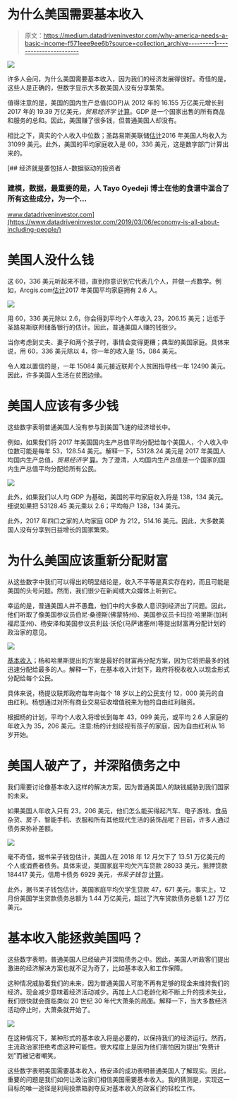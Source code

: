 # 为什么美国需要基本收入

> 原文：<https://medium.datadriveninvestor.com/why-america-needs-a-basic-income-f571eee9ee6b?source=collection_archive---------1----------------------->

[![](img/a0d3dd3b0cdc62d42e0e76a2d6de1a88.png)](http://www.track.datadriveninvestor.com/1B9E)

许多人会问，为什么美国需要基本收入，因为我们的经济发展得很好。奇怪的是，这些人是正确的，但数字显示大多数美国人没有分享繁荣。

值得注意的是，美国的国内生产总值(GDP)从 2012 年的 16.155 万亿美元增长到 2017 年的 19.39 万亿美元，*贸易经济学* [计算](https://tradingeconomics.com/united-states/gdp)。GDP 是一个国家出售的所有商品和服务的总和。因此，美国赚了很多钱，但普通美国人却没有。

相比之下，真实的个人收入中位数；圣路易斯美联储[估计](https://fred.stlouisfed.org/series/MEPAINUSA672N)2016 年美国人均收入为 31099 美元。此外，美国的平均家庭收入是 60，336 美元，这是数字部门计算出来的。

[](https://www.datadriveninvestor.com/2019/03/06/economy-is-all-about-including-people/) [## 经济就是要包括人-数据驱动的投资者

### 建模，数据，最重要的是，人 Tayo Oyedeji 博士在他的食谱中混合了所有这些成分，为一个…

www.datadriveninvestor.com](https://www.datadriveninvestor.com/2019/03/06/economy-is-all-about-including-people/) 

# 美国人没什么钱

这 60，336 美元听起来不错，直到你意识到它代表几个人，并做一点数学。例如，Arcgis.com[估计](https://www.arcgis.com/home/item.html?id=db2ab608ba0a473d9731d87fa215cb8b)2017 年美国平均家庭拥有 2.6 人。

![](img/c03978e9575609849231f06f78d1bff5.png)

用 60，336 美元除以 2.6，你会得到平均个人年收入 23，206.15 美元；远低于圣路易斯联邦储备银行的估计。因此，普通美国人赚的钱很少。

当你考虑到丈夫、妻子和两个孩子时，事情会变得更糟；典型的美国家庭。具体来说，用 60，336 美元除以 4，你一年的收入是 15，084 美元。

令人难以置信的是，一年 15084 美元接近联邦个人贫困指导线一年 12490 美元。因此，许多美国人生活在贫困边缘。

# **美国人应该有多少钱**

这些数字表明普通美国人没有参与到美国飞速的经济增长中。

例如，如果我们将 2017 年美国国内生产总值平均分配给每个美国人，个人收入中位数可能是每年 53，128.54 美元。解释一下，53128.24 美元是 2017 年美国人均国内生产总值，*贸易经济学* [算](https://tradingeconomics.com/united-states/gdp-per-capita)。为了澄清，人均国内生产总值是一个国家的国内生产总值平均分配给所有公民。

![](img/222d085bd4c01de1590a451df8ac9cc8.png)

此外，如果我们以人均 GDP 为基础，美国的平均家庭收入将是 138，134 美元。细说如果把 53128.45 美元乘以 2.6；平均每户 138，134 美元。

此外，2017 年四口之家的人均家庭 GDP 为 212，514.16 美元。因此，大多数美国人没有分享到日益增长的国家繁荣。

# **为什么美国应该重新分配财富**

从这些数字中我们可以得出的明显结论是，收入不平等是真实存在的，而且可能是美国的头号问题。然而，我们很少在新闻或大众媒体上听到它。

幸运的是，普通美国人并不愚蠢，他们中的大多数人意识到经济出了问题。因此，他们听取了像美国参议员伯尼·桑德斯(佛蒙特州)、美国参议员卡玛拉·哈里斯(加利福尼亚州)、杨安泽和美国参议员利兹·沃伦(马萨诸塞州)等提出财富再分配计划的政治家的意见。

![](img/f1a9a58332fed94d6c8df1b1d7ddb787.png)

[基本收入](https://marketmadhouse.com/advantages-to-basic-income/)；杨和哈里斯提出的方案是最好的财富再分配方案，因为它将把最多的钱迅速分配给最多的人。解释一下，在基本收入计划下，政府将税收收入以现金形式分配给每个公民。

具体来说，杨提议联邦政府每年向每个 18 岁以上的公民支付 12，000 美元的自由红利。杨想通过对所有商业交易征收增值税来为他的自由红利融资。

根据杨的计划，平均个人收入将增长到每年 43，099 美元，或平均 2.6 人家庭的年收入为 35，206 美元。注意:杨的计划歧视有孩子的家庭，因为自由红利从 18 岁开始。

# 美国人破产了，并深陷债务之中

我们需要讨论像基本收入这样的解决方案，因为普通美国人的缺钱威胁到我们国家的未来。

如果美国人年收入只有 23，206 美元，他们怎么能买得起汽车、电子游戏、食品杂货、房子、智能手机、衣服和所有其他现代生活的装饰品呢？目前，许多人通过债务来弥补差额。

![](img/285f6d70a96ed49b9104665ec796755e.png)

毫不奇怪，据书呆子钱包估计，美国人在 2018 年 12 月欠下了 13.51 万亿美元的个人或消费者债务。具体来说，美国家庭平均欠汽车贷款 28033 美元，抵押贷款 184417 美元，信用卡债务 6929 美元，*书呆子钱包* [计算](https://www.nerdwallet.com/blog/average-credit-card-debt-household/)。

此外，据书呆子钱包估计，美国家庭平均欠学生贷款 47，671 美元。事实上，12 月份美国学生贷款债务总额为 1.44 万亿美元，超过了汽车贷款债务总额 1.27 万亿美元。

# 基本收入能拯救美国吗？

这些数字表明，普通美国人已经破产并深陷债务之中。因此，美国人听政客们提出激进的经济解决方案也就不足为奇了，比如基本收入和工作保障。

这种情况威胁着我们的未来，因为普通美国人可能不再有足够的现金来维持我们的经济。现金减少意味着经济活动减少。再加上人口老龄化和不断上升的技术失业，我们很快就会面临类似 20 世纪 30 年代大萧条的局面。解释一下，当大多数经济活动停止时，大萧条就开始了。

![](img/f9eae135958733c407830a3d24675778.png)

在这种情况下，某种形式的基本收入将是必要的，以保持我们的经济运行。然而，主流政治家拒绝考虑这种可能性。很大程度上是因为他们害怕因为提出“免费计划”而被记者嘲笑。

这些数字表明美国需要基本收入，杨安泽的成功表明普通美国人了解现实。因此，重要的问题是我们如何让政治家们相信美国需要基本收入。我的猜测是，实现这一目标的唯一途径是利用投票箱剥夺反对基本收入的政客们的轻松工作。